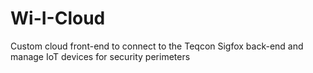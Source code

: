 # Wi-I-Cloud
Custom cloud front-end to connect to the Teqcon Sigfox back-end and manage IoT devices for security perimeters
